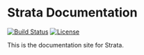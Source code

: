 Strata Documentation
====================

[![Build Status](https://magnum.travis-ci.com/OpenGamma/StrataDocs.svg?token=RyzzqM4yR97ry8qgxjnp&branch=wip/initial)](https://magnum.travis-ci.com/OpenGamma/StrataDocs)
[![License](http://img.shields.io/:license-apache-blue.svg)](http://www.apache.org/licenses/LICENSE-2.0.html)

This is the documentation site for Strata.
